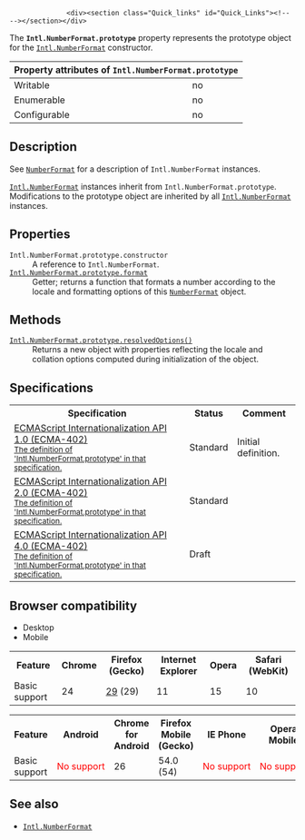 
                
                  <div><section class="Quick_links" id="Quick_Links"><!-- --></section></div>

<p>The <strong><code>Intl.NumberFormat.prototype</code></strong> property represents the prototype object for the <a href="/en-US/docs/Web/JavaScript/Reference/Global_Objects/NumberFormat" title="The Intl.NumberFormat object is a constructor for objects that enable language sensitive number formatting."><code>Intl.NumberFormat</code></a> constructor.</p>

<div><table class="standard-table">
  <thead>
    <tr>
      <th class="header" colspan="2">Property attributes of <code>Intl.NumberFormat.prototype</code></th>
    </tr>
  </thead>
  <tbody>
    <tr>
      <td>Writable</td>
      <td>no</td>
    </tr>
    <tr>
      <td>Enumerable</td>
      <td>no</td>
    </tr>
    <tr>
      <td>Configurable</td>
      <td>no</td>
    </tr>
  </tbody>
</table></div>

<h2 id="Description">Description</h2>

<p>See <a href="/en-US/docs/Web/JavaScript/Reference/Global_Objects/NumberFormat" title="The Intl.NumberFormat object is a constructor for objects that enable language sensitive number formatting."><code>NumberFormat</code></a> for a description of <code>Intl.NumberFormat</code> instances.</p>

<p><a href="/en-US/docs/Web/JavaScript/Reference/Global_Objects/NumberFormat" title="The Intl.NumberFormat object is a constructor for objects that enable language sensitive number formatting."><code>Intl.NumberFormat</code></a> instances inherit from <code>Intl.NumberFormat.prototype</code>. Modifications to the prototype object are inherited by all <a href="/en-US/docs/Web/JavaScript/Reference/Global_Objects/NumberFormat" title="The Intl.NumberFormat object is a constructor for objects that enable language sensitive number formatting."><code>Intl.NumberFormat</code></a> instances.</p>

<h2 id="Properties">Properties</h2>

<dl>
 <dt><code>Intl.NumberFormat.prototype.constructor</code></dt>
 <dd>A reference to <code>Intl.NumberFormat</code>.</dd>
 <dt><a href="/en-US/docs/Web/JavaScript/Reference/Global_Objects/NumberFormat/format" title="The Intl.NumberFormat.prototype.format property returns a getter function that formats a number according to the locale and formatting options of this NumberFormat object."><code>Intl.NumberFormat.prototype.format</code></a></dt>
 <dd>Getter; returns a function that formats a number according to the locale and formatting options of this <a href="/en-US/docs/Web/JavaScript/Reference/Global_Objects/NumberFormat" title="The Intl.NumberFormat object is a constructor for objects that enable language sensitive number formatting."><code>NumberFormat</code></a> object.</dd>
</dl>

<h2 id="Methods">Methods</h2>

<dl>
 <dt><a href="/en-US/docs/Web/JavaScript/Reference/Global_Objects/NumberFormat/resolvedOptions" title="The Intl.NumberFormat.prototype.resolvedOptions() method returns a new object with properties reflecting the locale and number formatting options computed during initialization of this NumberFormat object."><code>Intl.NumberFormat.prototype.resolvedOptions()</code></a></dt>
 <dd>Returns a new object with properties reflecting the locale and collation options computed during initialization of the object.</dd>
</dl>

<h2 id="Specifications">Specifications</h2>

<table class="standard-table">
 <tbody>
  <tr>
   <th scope="col">Specification</th>
   <th scope="col">Status</th>
   <th scope="col">Comment</th>
  </tr>
  <tr>
   <td><a href="http://www.ecma-international.org/ecma-402/1.0/#sec-11.2.1" class="external" lang="en" hreflang="en">ECMAScript Internationalization API 1.0 (ECMA-402)<br><small lang="en-US">The definition of &apos;Intl.NumberFormat.prototype&apos; in that specification.</small></a></td>
   <td><span class="spec-Standard">Standard</span></td>
   <td>Initial definition.</td>
  </tr>
  <tr>
   <td><a href="http://www.ecma-international.org/ecma-402/2.0/#sec-11.2.1" class="external" lang="en" hreflang="en">ECMAScript Internationalization API 2.0 (ECMA-402)<br><small lang="en-US">The definition of &apos;Intl.NumberFormat.prototype&apos; in that specification.</small></a></td>
   <td><span class="spec-Standard">Standard</span></td>
   <td>&#xA0;</td>
  </tr>
  <tr>
   <td><a href="http://tc39.github.io/ecma402/#sec-Intl.NumberFormat.prototype" class="external" lang="en" hreflang="en">ECMAScript Internationalization API 4.0 (ECMA-402)<br><small lang="en-US">The definition of &apos;Intl.NumberFormat.prototype&apos; in that specification.</small></a></td>
   <td><span class="spec-Draft">Draft</span></td>
   <td>&#xA0;</td>
  </tr>
 </tbody>
</table>

<h2 id="Browser_compatibility">Browser compatibility</h2>

<div><div class="htab">
    <a name="AutoCompatibilityTable" id="AutoCompatibilityTable"></a>
    <ul>
        <li class="selected"><a>Desktop</a></li>
        <li><a>Mobile</a></li>
    </ul>
</div></div>

<div id="compat-desktop">
<table class="compat-table">
 <tbody>
  <tr>
   <th>Feature</th>
   <th>Chrome</th>
   <th>Firefox (Gecko)</th>
   <th>Internet Explorer</th>
   <th>Opera</th>
   <th>Safari (WebKit)</th>
  </tr>
  <tr>
   <td>Basic support</td>
   <td>24</td>
   <td><a href="/en-US/Firefox/Releases/29" title="Released on 2014-04-29.">29</a> (29)</td>
   <td>11</td>
   <td>15</td>
   <td>10</td>
  </tr>
 </tbody>
</table>
</div>

<div id="compat-mobile">
<table class="compat-table">
 <tbody>
  <tr>
   <th>Feature</th>
   <th>Android</th>
   <th>Chrome for Android</th>
   <th>Firefox Mobile (Gecko)</th>
   <th>IE Phone</th>
   <th>Opera Mobile</th>
   <th>Safari Mobile</th>
  </tr>
  <tr>
   <td>Basic support</td>
   <td><span style="color: #f00;">No&#xA0;support</span></td>
   <td>26</td>
   <td>54.0 (54)</td>
   <td><span style="color: #f00;">No&#xA0;support</span></td>
   <td><span style="color: #f00;">No&#xA0;support</span></td>
   <td>10</td>
  </tr>
 </tbody>
</table>
</div>

<h2 id="See_also">See also</h2>

<ul>
 <li><a href="/en-US/docs/Web/JavaScript/Reference/Global_Objects/NumberFormat" title="The Intl.NumberFormat object is a constructor for objects that enable language sensitive number formatting."><code>Intl.NumberFormat</code></a></li>
</ul>
                
              